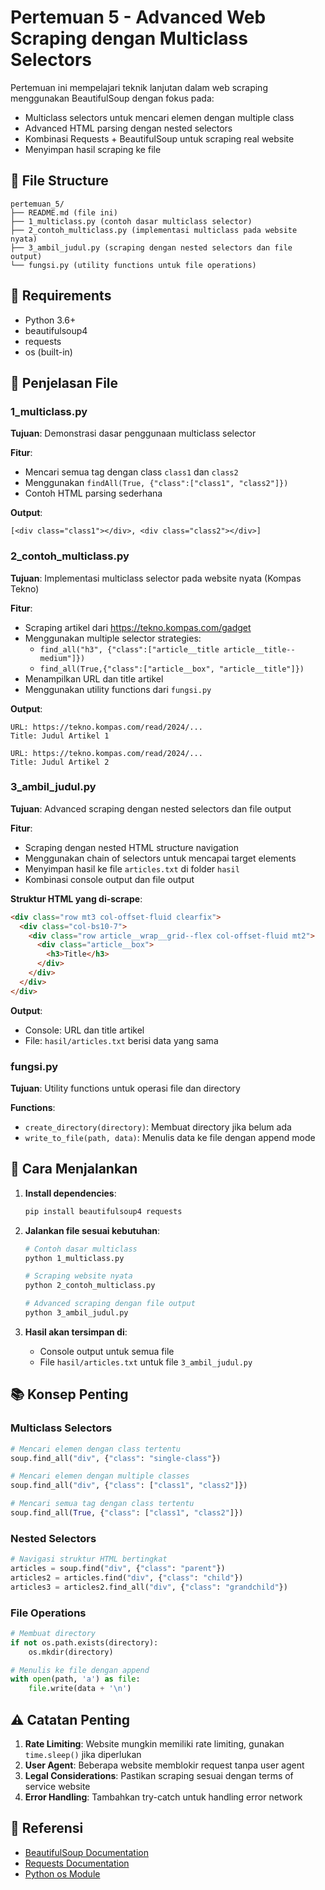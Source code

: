 # Pertemuan 5 - Advanced Web Scraping dengan Multiclass Selectors

Pertemuan ini mempelajari teknik lanjutan dalam web scraping menggunakan BeautifulSoup dengan fokus pada:
- Multiclass selectors untuk mencari elemen dengan multiple class
- Advanced HTML parsing dengan nested selectors
- Kombinasi Requests + BeautifulSoup untuk scraping real website
- Menyimpan hasil scraping ke file

## 📁 File Structure

```
pertemuan_5/
├── README.md (file ini)
├── 1_multiclass.py (contoh dasar multiclass selector)
├── 2_contoh_multiclass.py (implementasi multiclass pada website nyata)
├── 3_ambil_judul.py (scraping dengan nested selectors dan file output)
└── fungsi.py (utility functions untuk file operations)
```

## 🔧 Requirements

- Python 3.6+
- beautifulsoup4
- requests
- os (built-in)

## 📖 Penjelasan File

### 1_multiclass.py
**Tujuan**: Demonstrasi dasar penggunaan multiclass selector

**Fitur**:
- Mencari semua tag dengan class `class1` dan `class2`
- Menggunakan `findAll(True, {"class":["class1", "class2"]})`
- Contoh HTML parsing sederhana

**Output**:
```
[<div class="class1"></div>, <div class="class2"></div>]
```

### 2_contoh_multiclass.py
**Tujuan**: Implementasi multiclass selector pada website nyata (Kompas Tekno)

**Fitur**:
- Scraping artikel dari https://tekno.kompas.com/gadget
- Menggunakan multiple selector strategies:
  - `find_all("h3", {"class":["article__title article__title--medium"]})`
  - `find_all(True,{"class":["article__box", "article__title"]})`
- Menampilkan URL dan title artikel
- Menggunakan utility functions dari `fungsi.py`

**Output**:
```
URL: https://tekno.kompas.com/read/2024/...
Title: Judul Artikel 1

URL: https://tekno.kompas.com/read/2024/...
Title: Judul Artikel 2
```

### 3_ambil_judul.py
**Tujuan**: Advanced scraping dengan nested selectors dan file output

**Fitur**:
- Scraping dengan nested HTML structure navigation
- Menggunakan chain of selectors untuk mencapai target elements
- Menyimpan hasil ke file `articles.txt` di folder `hasil`
- Kombinasi console output dan file output

**Struktur HTML yang di-scrape**:
```html
<div class="row mt3 col-offset-fluid clearfix">
  <div class="col-bs10-7">
    <div class="row article__wrap__grid--flex col-offset-fluid mt2">
      <div class="article__box">
        <h3>Title</h3>
      </div>
    </div>
  </div>
</div>
```

**Output**:
- Console: URL dan title artikel
- File: `hasil/articles.txt` berisi data yang sama

### fungsi.py
**Tujuan**: Utility functions untuk operasi file dan directory

**Functions**:
- `create_directory(directory)`: Membuat directory jika belum ada
- `write_to_file(path, data)`: Menulis data ke file dengan append mode

## 🚀 Cara Menjalankan

1. **Install dependencies**:
   ```bash
   pip install beautifulsoup4 requests
   ```

2. **Jalankan file sesuai kebutuhan**:
   ```bash
   # Contoh dasar multiclass
   python 1_multiclass.py
   
   # Scraping website nyata
   python 2_contoh_multiclass.py
   
   # Advanced scraping dengan file output
   python 3_ambil_judul.py
   ```

3. **Hasil akan tersimpan di**:
   - Console output untuk semua file
   - File `hasil/articles.txt` untuk file `3_ambil_judul.py`

## 📚 Konsep Penting

### Multiclass Selectors
```python
# Mencari elemen dengan class tertentu
soup.find_all("div", {"class": "single-class"})

# Mencari elemen dengan multiple classes
soup.find_all("div", {"class": ["class1", "class2"]})

# Mencari semua tag dengan class tertentu
soup.find_all(True, {"class": ["class1", "class2"]})
```

### Nested Selectors
```python
# Navigasi struktur HTML bertingkat
articles = soup.find("div", {"class": "parent"})
articles2 = articles.find("div", {"class": "child"})
articles3 = articles2.find_all("div", {"class": "grandchild"})
```

### File Operations
```python
# Membuat directory
if not os.path.exists(directory):
    os.mkdir(directory)

# Menulis ke file dengan append
with open(path, 'a') as file:
    file.write(data + '\n')
```

## ⚠️ Catatan Penting

1. **Rate Limiting**: Website mungkin memiliki rate limiting, gunakan `time.sleep()` jika diperlukan
2. **User Agent**: Beberapa website memblokir request tanpa user agent
3. **Legal Considerations**: Pastikan scraping sesuai dengan terms of service website
4. **Error Handling**: Tambahkan try-catch untuk handling error network

## 🔗 Referensi

- [BeautifulSoup Documentation](https://www.crummy.com/software/BeautifulSoup/bs4/doc/)
- [Requests Documentation](https://requests.readthedocs.io/)
- [Python os Module](https://docs.python.org/3/library/os.html)
